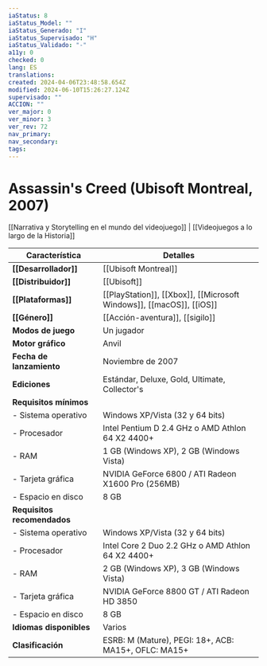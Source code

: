 ```yaml
---
iaStatus: 8
iaStatus_Model: ""
iaStatus_Generado: "I"
iaStatus_Supervisado: "H"
iaStatus_Validado: "-"
a11y: 0
checked: 0
lang: ES
translations: 
created: 2024-04-06T23:48:58.654Z
modified: 2024-06-10T15:26:27.124Z
supervisado: ""
ACCION: ""
ver_major: 0
ver_minor: 3
ver_rev: 72
nav_primary: 
nav_secondary: 
tags:
---
```

# Assassin's Creed (Ubisoft Montreal, 2007)

[[Narrativa y Storytelling en el mundo del videojuego]] | [[Videojuegos a lo largo de la Historia]]


| Característica              | Detalles                                                             |
| --------------------------- | -------------------------------------------------------------------- |
| **[[Desarrollador]]**       | [[Ubisoft Montreal]]                                                 |
| **[[Distribuidor]]**        | [[Ubisoft]]                                                          |
| **[[Plataformas]]**         | [[PlayStation]], [[Xbox]], [[Microsoft Windows]], [[macOS]], [[iOS]] |
| **[[Género]]**              | [[Acción-aventura]], [[sigilo]]                                      |
| **Modos de juego**          | Un jugador                                                           |
| **Motor gráfico**           | Anvil                                                                |
| **Fecha de lanzamiento**    | Noviembre de 2007                                                    |
| **Ediciones**               | Estándar, Deluxe, Gold, Ultimate, Collector's                        |
| **Requisitos mínimos**      |                                                                      |
| - Sistema operativo         | Windows XP/Vista (32 y 64 bits)                                      |
| - Procesador                | Intel Pentium D 2.4 GHz o AMD Athlon 64 X2 4400+                     |
| - RAM                       | 1 GB (Windows XP), 2 GB (Windows Vista)                              |
| - Tarjeta gráfica           | NVIDIA GeForce 6800 / ATI Radeon X1600 Pro (256MB)                   |
| - Espacio en disco          | 8 GB                                                                 |
| **Requisitos recomendados** |                                                                      |
| - Sistema operativo         | Windows XP/Vista (32 y 64 bits)                                      |
| - Procesador                | Intel Core 2 Duo 2.2 GHz o AMD Athlon 64 X2 4400+                    |
| - RAM                       | 2 GB (Windows XP), 3 GB (Windows Vista)                              |
| - Tarjeta gráfica           | NVIDIA GeForce 8800 GT / ATI Radeon HD 3850                          |
| - Espacio en disco          | 8 GB                                                                 |
| **Idiomas disponibles**     | Varios                                                               |
| **Clasificación**           | ESRB: M (Mature), PEGI: 18+, ACB: MA15+, OFLC: MA15+                 |
